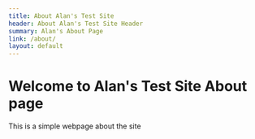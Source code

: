 ```yaml
---
title: About Alan's Test Site
header: About Alan's Test Site Header
summary: Alan's About Page
link: /about/
layout: default
---
```


# Welcome to Alan's Test Site About page

This is a simple webpage about the site